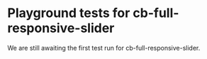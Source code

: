# Playground tests for cb-full-responsive-slider
We are still awaiting the first test run for cb-full-responsive-slider.
